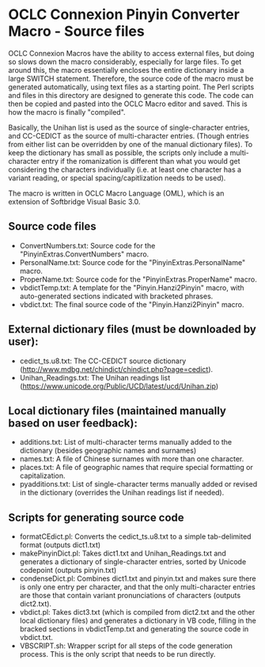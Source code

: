 # OCLC Connexion Pinyin Converter Macro - Source files

OCLC Connexion Macros have the ability to access external files, but doing so slows down the macro 
considerably, especially for large files.  To get around this, the macro essentially encloses
the entire dictionary inside a large SWITCH statement.  Therefore, the source code of the macro
must be generated automatically, using text files as a starting point.  The Perl scripts and files
in this directory are designed to generate this code.  The code can then be copied and pasted
into the OCLC Macro editor and saved.  This is how the macro is finally "compiled".

Basically, the Unihan list is used as the source of single-character entries, and CC-CEDICT as the source of multi-character entries.  (Though entries from either list can be overridden by one of the manual dictionary files).  To keep the dictionary has small as possible, the scripts only include a multi-character entry if the romanization is different than what you would get considering the characters individually (i.e. at least one character has a variant reading, or special spacing/capitlization needs to be used).

The macro is written in OCLC Macro Language (OML), which is an extension of Softbridge Visual Basic 3.0.  

## Source code files
- ConvertNumbers.txt: Source code for the "PinyinExtras.ConvertNumbers" macro.
- PersonalName.txt: Source code for the "PinyinExtras.PersonalName" macro.
- ProperName.txt: Source code for the "PinyinExtras.ProperName" macro.
- vbdictTemp.txt: A template for the "Pinyin.Hanzi2Pinyin" macro, with auto-generated sections indicated with bracketed phrases.
- vbdict.txt: The final source code of the "Pinyin.Hanzi2Pinyin" macro.

## External dictionary files (must be downloaded by user):
- cedict_ts.u8.txt:  The CC-CEDICT source dictionary (http://www.mdbg.net/chindict/chindict.php?page=cedict).
- Unihan_Readings.txt: The Unihan readings list (https://www.unicode.org/Public/UCD/latest/ucd/Unihan.zip)

## Local dictionary files (maintained manually based on user feedback):
- additions.txt: List of multi-character terms manually added to the dictionary (besides geographic names and surnames)
- names.txt: A file of Chinese surnames with more than one character.
- places.txt: A file of geographic names that require special formatting or capitalization.
- pyadditions.txt: List of single-character terms manually added or revised in the dictionary (overrides the Unihan readings list if needed).

## Scripts for generating source code
- formatCEdict.pl: Converts the cedict_ts.u8.txt to a simple tab-delimited format (outputs dict1.txt)
- makePinyinDict.pl: Takes dict1.txt and Unihan_Readings.txt and generates a dictionary of single-character entries, sorted by Unicode codepoint (outputs pinyin.txt)
- condenseDict.pl: Combines dict1.txt and pinyin.txt and makes sure there is only one entry per character,  and that the only multi-character entries are those that contain variant pronunciations of characters (outputs dict2.txt).
- vbdict.pl: Takes dict3.txt (which is compiled from dict2.txt and the other local dictionary files) and generates a dictionary in VB code, filling in the bracked sections in vbdictTemp.txt and generating the source code in vbdict.txt.
- VBSCRIPT.sh: Wrapper script for all steps of the code generation process.  This is the only script that needs to be run directly.


